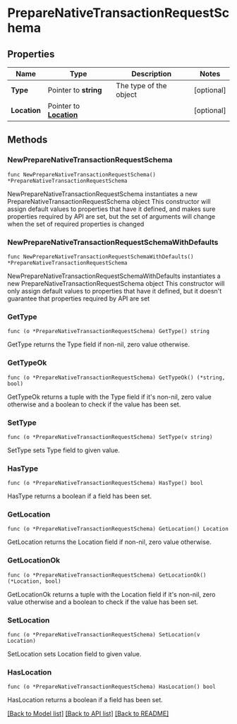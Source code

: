 # PrepareNativeTransactionRequestSchema

## Properties

Name | Type | Description | Notes
------------ | ------------- | ------------- | -------------
**Type** | Pointer to **string** | The type of the object | [optional] 
**Location** | Pointer to [**Location**](Location.md) |  | [optional] 

## Methods

### NewPrepareNativeTransactionRequestSchema

`func NewPrepareNativeTransactionRequestSchema() *PrepareNativeTransactionRequestSchema`

NewPrepareNativeTransactionRequestSchema instantiates a new PrepareNativeTransactionRequestSchema object
This constructor will assign default values to properties that have it defined,
and makes sure properties required by API are set, but the set of arguments
will change when the set of required properties is changed

### NewPrepareNativeTransactionRequestSchemaWithDefaults

`func NewPrepareNativeTransactionRequestSchemaWithDefaults() *PrepareNativeTransactionRequestSchema`

NewPrepareNativeTransactionRequestSchemaWithDefaults instantiates a new PrepareNativeTransactionRequestSchema object
This constructor will only assign default values to properties that have it defined,
but it doesn't guarantee that properties required by API are set

### GetType

`func (o *PrepareNativeTransactionRequestSchema) GetType() string`

GetType returns the Type field if non-nil, zero value otherwise.

### GetTypeOk

`func (o *PrepareNativeTransactionRequestSchema) GetTypeOk() (*string, bool)`

GetTypeOk returns a tuple with the Type field if it's non-nil, zero value otherwise
and a boolean to check if the value has been set.

### SetType

`func (o *PrepareNativeTransactionRequestSchema) SetType(v string)`

SetType sets Type field to given value.

### HasType

`func (o *PrepareNativeTransactionRequestSchema) HasType() bool`

HasType returns a boolean if a field has been set.

### GetLocation

`func (o *PrepareNativeTransactionRequestSchema) GetLocation() Location`

GetLocation returns the Location field if non-nil, zero value otherwise.

### GetLocationOk

`func (o *PrepareNativeTransactionRequestSchema) GetLocationOk() (*Location, bool)`

GetLocationOk returns a tuple with the Location field if it's non-nil, zero value otherwise
and a boolean to check if the value has been set.

### SetLocation

`func (o *PrepareNativeTransactionRequestSchema) SetLocation(v Location)`

SetLocation sets Location field to given value.

### HasLocation

`func (o *PrepareNativeTransactionRequestSchema) HasLocation() bool`

HasLocation returns a boolean if a field has been set.


[[Back to Model list]](../README.md#documentation-for-models) [[Back to API list]](../README.md#documentation-for-api-endpoints) [[Back to README]](../README.md)


